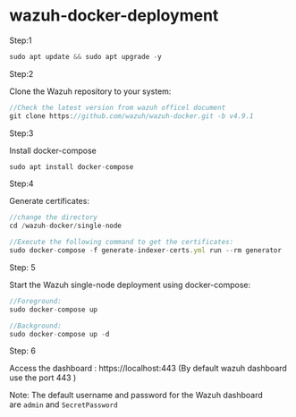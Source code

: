 # wazuh-docker-deployment
Step:1
```jsx
sudo apt update && sudo apt upgrade -y
```

Step:2

Clone the Wazuh repository to your system:
```jsx
//Check the latest version from wazuh officel document
git clone https://github.com/wazuh/wazuh-docker.git -b v4.9.1
```

Step:3

Install docker-compose
```jsx
sudo apt install docker-compose
```

Step:4

Generate certificates:
```jsx
//change the directory
cd /wazuh-docker/single-node

//Execute the following command to get the certificates:
sudo docker-compose -f generate-indexer-certs.yml run --rm generator
```

Step: 5

Start the Wazuh single-node deployment using docker-compose:
```jsx
//Foreground:
sudo docker-compose up

//Background:
sudo docker-compose up -d
```

Step: 6

Access the dashboard :
https://localhost:443 (By default wazuh dashboard use the port 443 )

Note: The default username and password for the Wazuh dashboard are `admin` and `SecretPassword`
